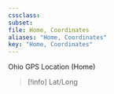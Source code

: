 ```yaml
---
cssclass:
subset:
file: Home, Coordinates
aliases: "Home, Coordinates"
key: "Home, Coordinates"
---
```

Ohio GPS Location (Home)

>[!info] Lat/Long
> 